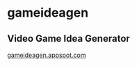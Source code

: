 # gameideagen

## Video Game Idea Generator

[gameideagen.appspot.com](http://gameideagen.appspot.com)